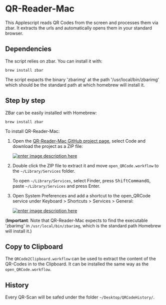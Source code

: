 # QR-Reader-Mac
This Applescript reads QR Codes from the screen and processes them via zbar. It extracts the urls and automatically opens them in your standard browser.

## Dependencies
The script relies on zbar. You can install it with:

```brew install zbar```

The script expacts the binary 'zbarimg' at the path '/usr/local/bin/zbarimg' which should be the standard path at which homebrew will install it.

## Step by step

ZBar can be easily installed with Homebrew:

    brew install zbar

To install QR-Reader-Mac:
 1. Open the [QR-Reader-Mac GitHub project page][2], select Code and download the project as a ZIP file:

    [![enter image description here][3]][3]

 2. Double click the ZIP file to extract it and move `open_QRCode.workflow` to the `~/Library/Services` folder.

    To open `~/Library/Services`, select Finder, press <kbd>Shift</kbd><kbd>Command</kbd><kbd>G</kbd>, paste `~/Library/Services` and press Enter.

 4. Open System Preferences and add a shortcut to the open_QRCode service under Keyboard > Shortcuts > Services > General:

    [![enter image description here][4]][4]

(**Important**: Note that QR-Reader-Mac expects to find the executable 'zbarimg' in `/usr/local/bin/zbarimg`, which is the standard path Homebrew will install it.)

## Copy to Clipboard
The `QRCode2Clipboard.workflow` can be used to extract the content of the QR-Codes in to the Clipboard. It can be installed the same way as the `open_QRCode.workflow`.

  [1]: https://github.com/mchehab/zbar
  [2]: https://github.com/FrederikRogalski/QR-Reader-Mac
  [3]: https://i.stack.imgur.com/xRylI.png
  [4]: https://i.stack.imgur.com/4Dm0y.png
  
  ## History
  
  Every QR-Scan will be safed under the folder `~/Desktop/QRCodeHistory/`.
